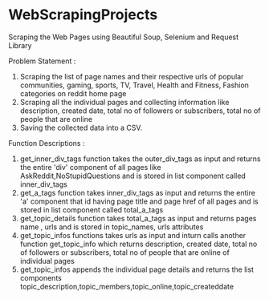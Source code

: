 # WebScrapingProjects
Scraping the Web Pages using Beautiful Soup, Selenium and Request Library

Problem Statement : 

   1) Scraping the list of page names and their respective urls of popular communities, gaming, sports, TV, Travel, Health and Fitness, Fashion categories on reddit home page
   2) Scraping all the individual pages and collecting information like description, created date, total no of followers or subscribers, total no of people that are online
   3) Saving the collected data into a CSV.
 
Function Descriptions :

   1) get_inner_div_tags function takes the outer_div_tags as input and returns the entire 'div' component of all pages like AskReddit,NoStupidQuestions and is stored in list         component called inner_div_tags
   2) get_a_tags function takes inner_div_tags as input and returns the entire 'a' component that id having page title and page href of all pages and is stored in list               component called total_a_tags
   3) get_topic_details function takes total_a_tags as input and returns pages name , urls and is stored in topic_names, urls attributes
   4) get_topic_infos functions takes urls as input and inturn calls another function get_topic_info which returns description, created date, total no of followers or
      subscribers, total no of people that are online of individual pages
   5) get_topic_infos appends the individual page details and returns the list components topic_description,topic_members,topic_online,topic_createddate
